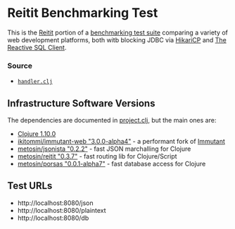 # Reitit Benchmarking Test

This is the [Reitit](https://github.com/metosin/reitit) portion of a [benchmarking test suite](../) comparing a variety of web development platforms, both witb blocking JDBC via [HikariCP](https://github.com/tomekw/hikari-cp) and [The Reactive SQL Client](https://github.com/eclipse-vertx/vertx-sql-client).

### Source

* [`handler.clj`](hello/src/hello/handler.clj)

## Infrastructure Software Versions

The dependencies are documented in [project.clj](hello/project.clj),
but the main ones are:

* [Clojure 1.10.0](http://clojure.org/)
* [ikitommi/immutant-web "3.0.0-alpha4"](https://github.com/ikitommi/immutant) - a performant fork of [Immutant]((http://immutant.org/))
* [metosin/jsonista "0.2.2"](https://github.com/metosin/jsonista) - fast JSON marchalling for Clojure
* [metosin/reitit "0.3.7"](https://github.com/metosin/reitit) - fast routing lib for Clojure/Script
* [metosin/porsas "0.0.1-alpha7"](https://github.com/metosin/porsas) - fast database access for Clojure

## Test URLs

* http://localhost:8080/json
* http://localhost:8080/plaintext
* http://localhost:8080/db
